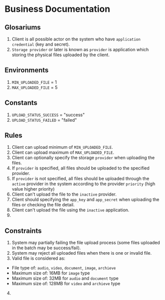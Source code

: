 # Business Documentation

## Glosariums
1. Client is all possible actor on the system who have `application credential` (key and secret).
2. `Storage provider` or later is known as `provider` is application which storing the physical files uploaded by the client.

## Environments
1. `MIN_UPLOADED_FILE` = 1
2. `MAX_UPLOADED_FILE` = 5

## Constants
1. `UPLOAD_STATUS_SUCCESS` = "success"
2. `UPLOAD_STATUS_FAILED` = "failed"

## Rules
1. Client can upload minimum of `MIN_UPLOADED_FILE`.
2. Client can upload maximum of `MAX_UPLOADED_FILE`.
3. Client can optionally specify the storage `provider` when uploading the files.
4. If `provider` is specified, all files should be uploaded to the specified provider.
5. If `provider` is not specified, all files should be uploaded through the `active` provider in the system according to the provider `priority` (high value higher priority)
6. Client can't upload the file to the `inactive` provider.
7. Client should specifying the `app_key` and `app_secret` when uploading the files or checking the file detail.
8. Client can't upload the file using the `inactive` application.
9. 

## Constraints
1. System may partially failing the file upload process (some files uploaded in the batch may be success/fail).
2. System may reject all uploaded files when there is one or invalid file.
3. Valid file is considered as:
- File type of: `audio`, `video`, `document`, `image`, `archieve`
- Maximum size of: 16MB for `image` type
- Maximum size of: 32MB for `audio` and `document` type
- Maximum size of: 128MB for `video` and `archieve` type
4. 